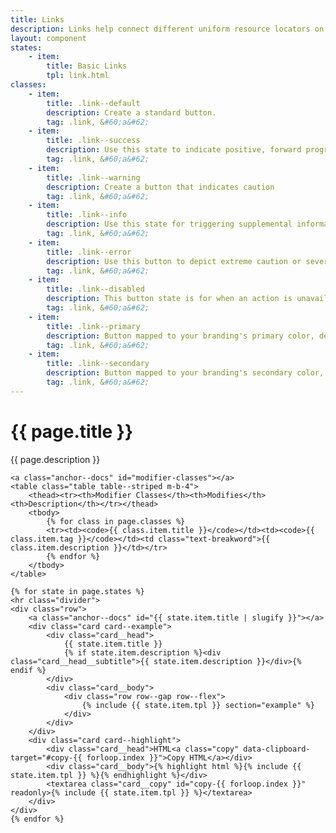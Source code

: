 ```yaml
---
title: Links
description: Links help connect different uniform resource locators on the interwebs.
layout: component
states:
    - item:
        title: Basic Links
        tpl: link.html
classes:
    - item:
        title: .link--default
        description: Create a standard button.
        tag: .link, &#60;a&#62;
    - item:
        title: .link--success
        description: Use this state to indicate positive, forward progress
        tag: .link, &#60;a&#62;
    - item:
        title: .link--warning
        description: Create a button that indicates caution
        tag: .link, &#60;a&#62;
    - item:
        title: .link--info
        description: Use this state for triggering supplemental information
        tag: .link, &#60;a&#62;
    - item:
        title: .link--error
        description: Use this button to depict extreme caution or severity of action
        tag: .link, &#60;a&#62;
    - item:
        title: .link--disabled
        description: This button state is for when an action is unavailable
        tag: .link, &#60;a&#62;
    - item:
        title: .link--primary
        description: Button mapped to your branding's primary color, derived from color mappings in <code>_colors.scss</code>
        tag: .link, &#60;a&#62;
    - item:
        title: .link--secondary
        description: Button mapped to your branding's secondary color, derived from color mappings in <code>_colors.scss</code>
        tag: .link, &#60;a&#62;
---
```

<div class="container content">
    <h1>{{ page.title }}</h1>
    <p class="well">{{ page.description }}</p>

    <a class="anchor--docs" id="modifier-classes"></a>
    <table class="table table--striped m-b-4">
        <thead><tr><th>Modifier Classes</th><th>Modifies</th><th>Description</th></tr></thead>
        <tbody>
            {% for class in page.classes %}
            <tr><td><code>{{ class.item.title }}</code></td><td><code>{{ class.item.tag }}</code></td><td class="text-breakword">{{ class.item.description }}</td></tr>
            {% endfor %}
        </tbody>
    </table>
    
    {% for state in page.states %}
    <hr class="divider">
    <div class="row">
        <a class="anchor--docs" id="{{ state.item.title | slugify }}"></a>
        <div class="card card--example">
            <div class="card__head">
                {{ state.item.title }}
                {% if state.item.description %}<div class="card__head__subtitle">{{ state.item.description }}</div>{% endif %}
            </div>
            <div class="card__body">
                <div class="row row--gap row--flex">
                    {% include {{ state.item.tpl }} section="example" %}
                </div>
            </div>
        </div>
        <div class="card card--highlight">
            <div class="card__head">HTML<a class="copy" data-clipboard-target="#copy-{{ forloop.index }}">Copy HTML</a></div>
            <div class="card__body">{% highlight html %}{% include {{ state.item.tpl }} %}{% endhighlight %}</div>
            <textarea class="card__copy" id="copy-{{ forloop.index }}" readonly>{% include {{ state.item.tpl }} %}</textarea>
        </div>
    </div>
    {% endfor %}
</div>